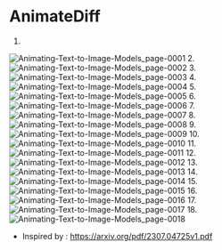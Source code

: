 # AnimateDiff



1.
![Animating-Text-to-Image-Models_page-0001](https://github.com/Rakib-data-scientist/AnimateDiff/assets/137823730/22a58cf4-d918-4112-b64d-455d242fcfc5)
2.
![Animating-Text-to-Image-Models_page-0002](https://github.com/Rakib-data-scientist/AnimateDiff/assets/137823730/e4620784-6ddd-4561-be42-5297d49c7c55)
3.
![Animating-Text-to-Image-Models_page-0003](https://github.com/Rakib-data-scientist/AnimateDiff/assets/137823730/cb4ec14c-ef6f-43bf-96c3-ae58f8f23949)
4.
![Animating-Text-to-Image-Models_page-0004](https://github.com/Rakib-data-scientist/AnimateDiff/assets/137823730/bfd5a2b6-765e-4f1f-9516-f9db9df01872)
5.
![Animating-Text-to-Image-Models_page-0005](https://github.com/Rakib-data-scientist/AnimateDiff/assets/137823730/27cc006c-7b58-4434-8073-835d44b195e2)
6.
![Animating-Text-to-Image-Models_page-0006](https://github.com/Rakib-data-scientist/AnimateDiff/assets/137823730/f54b67b7-05cd-4e54-8d4c-84a45b5a86b8)
7.
![Animating-Text-to-Image-Models_page-0007](https://github.com/Rakib-data-scientist/AnimateDiff/assets/137823730/f68f5250-0432-44a9-9ba0-1a058f89d177)
8.
![Animating-Text-to-Image-Models_page-0008](https://github.com/Rakib-data-scientist/AnimateDiff/assets/137823730/aa9cf6b7-b3b4-4ce8-8141-c43282081bbd)
9.
![Animating-Text-to-Image-Models_page-0009](https://github.com/Rakib-data-scientist/AnimateDiff/assets/137823730/af114eb1-d769-4c6b-b9bb-74b0533f06d4)
10.
![Animating-Text-to-Image-Models_page-0010](https://github.com/Rakib-data-scientist/AnimateDiff/assets/137823730/b997bad1-5496-41aa-b38b-7a79a2d73ec5)
11.
![Animating-Text-to-Image-Models_page-0011](https://github.com/Rakib-data-scientist/AnimateDiff/assets/137823730/c4e7c911-23f7-433a-809c-f0c73db18244)
12.
![Animating-Text-to-Image-Models_page-0012](https://github.com/Rakib-data-scientist/AnimateDiff/assets/137823730/2facf061-1c1b-4674-99dc-e6bbad5390b9)
13.
![Animating-Text-to-Image-Models_page-0013](https://github.com/Rakib-data-scientist/AnimateDiff/assets/137823730/7d4a06f2-8c4d-4ace-bd89-e6a0245a7f74)
14.
![Animating-Text-to-Image-Models_page-0014](https://github.com/Rakib-data-scientist/AnimateDiff/assets/137823730/a65f00e9-991e-454d-a741-583cdb8a49ca)
15.
![Animating-Text-to-Image-Models_page-0015](https://github.com/Rakib-data-scientist/AnimateDiff/assets/137823730/7ef224e1-4ea2-4817-a92c-6c59f834f670)
16.
![Animating-Text-to-Image-Models_page-0016](https://github.com/Rakib-data-scientist/AnimateDiff/assets/137823730/3449f352-894e-4c7a-b576-89f801dff83c)
17.
![Animating-Text-to-Image-Models_page-0017](https://github.com/Rakib-data-scientist/AnimateDiff/assets/137823730/f9c143b5-b079-4737-9261-9a370dbd902a)
18.
![Animating-Text-to-Image-Models_page-0018](https://github.com/Rakib-data-scientist/AnimateDiff/assets/137823730/55bfd3a4-f264-4c53-b4cd-fb35f0454b2c)

*  Inspired by : https://arxiv.org/pdf/2307.04725v1.pdf

